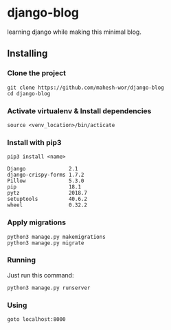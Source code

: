 # django-blog
learning django while making this minimal blog.
## Installing

### Clone the project

```
git clone https://github.com/mahesh-wor/django-blog
cd django-blog
```

### Activate virtualenv & Install dependencies  
```
source <venv_location>/bin/acticate
```


### Install with pip3
```
pip3 install <name>
```
```
Django              2.1    
django-crispy-forms 1.7.2  
Pillow              5.3.0  
pip                 18.1   
pytz                2018.7 
setuptools          40.6.2 
wheel               0.32.2 

```

### Apply migrations

```
python3 manage.py makemigrations
python3 manage.py migrate
```
### Running

Just run this command:

```
python3 manage.py runserver
```

### Using
```
goto localhost:8000
```
